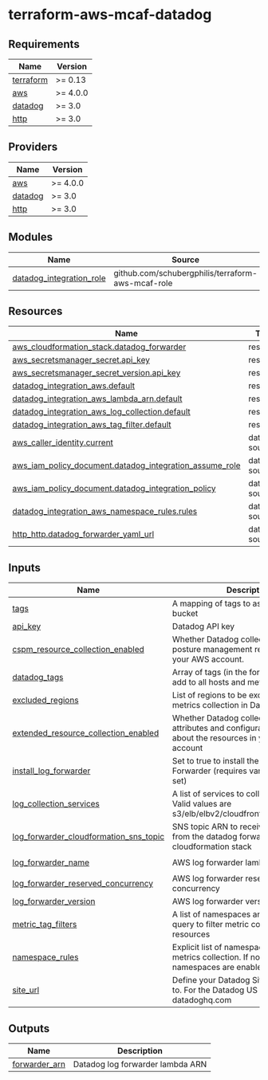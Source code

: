 # terraform-aws-mcaf-datadog

<!-- BEGIN_TF_DOCS -->
## Requirements

| Name | Version |
|------|---------|
| <a name="requirement_terraform"></a> [terraform](#requirement\_terraform) | >= 0.13 |
| <a name="requirement_aws"></a> [aws](#requirement\_aws) | >= 4.0.0 |
| <a name="requirement_datadog"></a> [datadog](#requirement\_datadog) | >= 3.0 |
| <a name="requirement_http"></a> [http](#requirement\_http) | >= 3.0 |

## Providers

| Name | Version |
|------|---------|
| <a name="provider_aws"></a> [aws](#provider\_aws) | >= 4.0.0 |
| <a name="provider_datadog"></a> [datadog](#provider\_datadog) | >= 3.0 |
| <a name="provider_http"></a> [http](#provider\_http) | >= 3.0 |

## Modules

| Name | Source | Version |
|------|--------|---------|
| <a name="module_datadog_integration_role"></a> [datadog\_integration\_role](#module\_datadog\_integration\_role) | github.com/schubergphilis/terraform-aws-mcaf-role | v0.3.2 |

## Resources

| Name | Type |
|------|------|
| [aws_cloudformation_stack.datadog_forwarder](https://registry.terraform.io/providers/hashicorp/aws/latest/docs/resources/cloudformation_stack) | resource |
| [aws_secretsmanager_secret.api_key](https://registry.terraform.io/providers/hashicorp/aws/latest/docs/resources/secretsmanager_secret) | resource |
| [aws_secretsmanager_secret_version.api_key](https://registry.terraform.io/providers/hashicorp/aws/latest/docs/resources/secretsmanager_secret_version) | resource |
| [datadog_integration_aws.default](https://registry.terraform.io/providers/datadog/datadog/latest/docs/resources/integration_aws) | resource |
| [datadog_integration_aws_lambda_arn.default](https://registry.terraform.io/providers/datadog/datadog/latest/docs/resources/integration_aws_lambda_arn) | resource |
| [datadog_integration_aws_log_collection.default](https://registry.terraform.io/providers/datadog/datadog/latest/docs/resources/integration_aws_log_collection) | resource |
| [datadog_integration_aws_tag_filter.default](https://registry.terraform.io/providers/datadog/datadog/latest/docs/resources/integration_aws_tag_filter) | resource |
| [aws_caller_identity.current](https://registry.terraform.io/providers/hashicorp/aws/latest/docs/data-sources/caller_identity) | data source |
| [aws_iam_policy_document.datadog_integration_assume_role](https://registry.terraform.io/providers/hashicorp/aws/latest/docs/data-sources/iam_policy_document) | data source |
| [aws_iam_policy_document.datadog_integration_policy](https://registry.terraform.io/providers/hashicorp/aws/latest/docs/data-sources/iam_policy_document) | data source |
| [datadog_integration_aws_namespace_rules.rules](https://registry.terraform.io/providers/datadog/datadog/latest/docs/data-sources/integration_aws_namespace_rules) | data source |
| [http_http.datadog_forwarder_yaml_url](https://registry.terraform.io/providers/hashicorp/http/latest/docs/data-sources/http) | data source |

## Inputs

| Name | Description | Type | Default | Required |
|------|-------------|------|---------|:--------:|
| <a name="input_tags"></a> [tags](#input\_tags) | A mapping of tags to assign to the bucket | `map(string)` | n/a | yes |
| <a name="input_api_key"></a> [api\_key](#input\_api\_key) | Datadog API key | `string` | `null` | no |
| <a name="input_cspm_resource_collection_enabled"></a> [cspm\_resource\_collection\_enabled](#input\_cspm\_resource\_collection\_enabled) | Whether Datadog collects cloud security posture management resources from your AWS account. | `bool` | `false` | no |
| <a name="input_datadog_tags"></a> [datadog\_tags](#input\_datadog\_tags) | Array of tags (in the form key:value) to add to all hosts and metrics | `list(string)` | `[]` | no |
| <a name="input_excluded_regions"></a> [excluded\_regions](#input\_excluded\_regions) | List of regions to be excluded from metrics collection in Datadog integration | `list(string)` | `[]` | no |
| <a name="input_extended_resource_collection_enabled"></a> [extended\_resource\_collection\_enabled](#input\_extended\_resource\_collection\_enabled) | Whether Datadog collects additional attributes and configuration information about the resources in your AWS account | `bool` | `false` | no |
| <a name="input_install_log_forwarder"></a> [install\_log\_forwarder](#input\_install\_log\_forwarder) | Set to true to install the Datadog Log Forwarder (requires var.api\_key to be set) | `bool` | `false` | no |
| <a name="input_log_collection_services"></a> [log\_collection\_services](#input\_log\_collection\_services) | A list of services to collect logs from. Valid values are s3/elb/elbv2/cloudfront/redshift/lambda. | `list(string)` | `null` | no |
| <a name="input_log_forwarder_cloudformation_sns_topic"></a> [log\_forwarder\_cloudformation\_sns\_topic](#input\_log\_forwarder\_cloudformation\_sns\_topic) | SNS topic ARN to receive stack events from the datadog forwarder cloudformation stack | `list(string)` | `null` | no |
| <a name="input_log_forwarder_name"></a> [log\_forwarder\_name](#input\_log\_forwarder\_name) | AWS log forwarder lambda name | `string` | `"datadog-forwarder"` | no |
| <a name="input_log_forwarder_reserved_concurrency"></a> [log\_forwarder\_reserved\_concurrency](#input\_log\_forwarder\_reserved\_concurrency) | AWS log forwarder reserved concurrency | `number` | `null` | no |
| <a name="input_log_forwarder_version"></a> [log\_forwarder\_version](#input\_log\_forwarder\_version) | AWS log forwarder version to install | `string` | `"latest"` | no |
| <a name="input_metric_tag_filters"></a> [metric\_tag\_filters](#input\_metric\_tag\_filters) | A list of namespaces and a tag filter query to filter metric collection of resources | `map(string)` | `{}` | no |
| <a name="input_namespace_rules"></a> [namespace\_rules](#input\_namespace\_rules) | Explicit list of namespaces to enable for metrics collection. If not specific, default namespaces are enabled | `list(string)` | `[]` | no |
| <a name="input_site_url"></a> [site\_url](#input\_site\_url) | Define your Datadog Site to send data to. For the Datadog US site, set to datadoghq.com | `string` | `"datadoghq.eu"` | no |

## Outputs

| Name | Description |
|------|-------------|
| <a name="output_forwarder_arn"></a> [forwarder\_arn](#output\_forwarder\_arn) | Datadog log forwarder lambda ARN |
<!-- END_TF_DOCS -->
